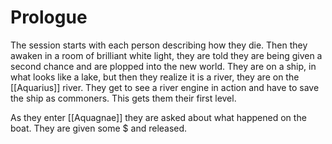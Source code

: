 # Prologue

The session starts with each person describing how they die. Then they awaken in a room of brilliant white light, they are told they are being given a second chance and are plopped into the new world. They are on a ship, in what looks like a lake, but then they realize it is a river, they are on the [[Aquarius]] river. They get to see a river engine in action and have to save the ship as commoners. This gets them their first level.

As they enter [[Aquagnae]] they are asked about what happened on the boat.  They are given some $ and released.